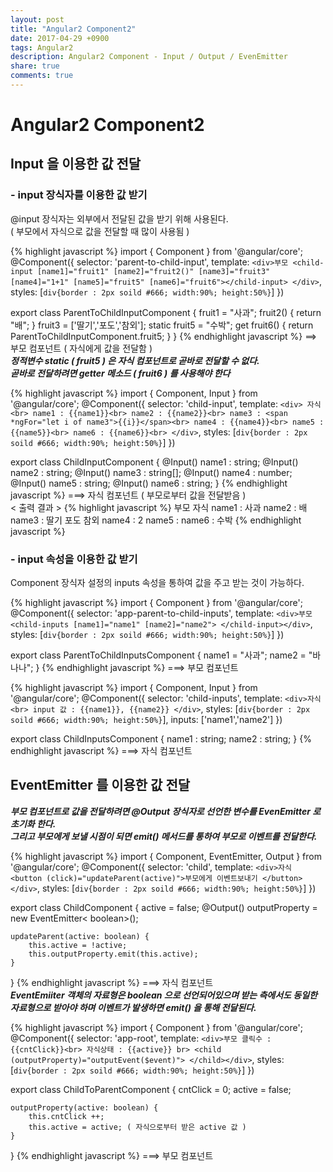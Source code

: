 ```yaml
---
layout: post
title: "Angular2 Component2"
date: 2017-04-29 +0900
tags: Angular2
description: Angular2 Component - Input / Output / EvenEmitter
share: true
comments: true
---
```


Angular2 Component2
=====

Input 을 이용한 값 전달
-----

### - input 장식자를 이용한 값 받기
@input 장식자는 외부에서 전달된 값을 받기 위해 사용된다.<br>( 부모에서 자식으로 값을 전달할 때 많이 사용됨 )

{% highlight javascript %}
import { Component } from '@angular/core';
@Component({
	selector: 'parent-to-child-input',
	template: `<div>부모
	<child-input [name1]="fruit1" [name2]="fruit2()" [name3]="fruit3"
	  [name4]="1+1" [name5]="fruit5" [name6]="fruit6"></child-input>
	</div>`,
	styles: [`div{border : 2px soild #666; width:90%; height:50%}`]
})

export class ParentToChildInputComponent {
	fruit1 = "사과";
	fruit2() {
		return "배";
	}
	fruit3 = ['딸기','포도','참외'];
	static fruit5 = "수박";
	get fruit6() {
		return ParentToChildInputComponent.fruit5;
	}
}
{% endhighlight javascript %}
==> 부모 컴포넌트 ( 자식에게 값을 전달함 )<br>
***정적변수 static ( fruit5 ) 은 자식 컴포넌트로 곧바로 전달할 수 없다.<br>
곧바로 전달하려면 getter 메소드 ( fruit6 ) 를 사용해야 한다***

{% highlight javascript %}
import { Component, Input } from '@angular/core';
@Component({
	selector: 'child-input',
	template: `<div>
	자식<br>
	name1 : {{name1}}<br>
	name2 : {{name2}}<br>
	name3 : <span *ngFor="let i of name3">{{i}}</span><br>
	name4 : {{name4}}<br>
	name5 : {{name5}}<br>
	name6 : {{name6}}<br>
	</div>`,
	styles: [`div{border : 2px soild #666; width:90%; height:50%}`]
})

export class ChildInputComponent {
	@Input() name1 : string;
	@Input() name2 : string;
	@Input() name3 : string[];
	@Input() name4 : number;
	@Input() name5 : string;
	@Input() name6 : string;
}
{% endhighlight javascript %}
===> 자식 컴포넌트 ( 부모로부터 값을 전달받음 )<br>
< 출력 결과 >
{% highlight javascript %}
부모
자식
name1 : 사과
name2 : 배
name3 : 딸기 포도 참외
name4 : 2
name5 :
name6 : 수박
{% endhighlight javascript %}
<br>

### - input 속성을 이용한 값 받기
Component 장식자 설정의 inputs 속성을 통하여 값을 주고 받는 것이 가능하다.

{% highlight javascript %}
import { Component } from '@angular/core';
@Component({
	selector: 'app-parent-to-child-inputs',
	template: `<div>부모
	<child-inputs [name1]="name1" [name2]="name2">
	</child-input></div>`,
	styles: [`div{border : 2px soild #666; width:90%; height:50%}`]
})

export class ParentToChildInputsComponent {
	name1 = "사과";
	name2 = "바나나";
}
{% endhighlight javascript %}
===> 부모 컴포넌트

{% highlight javascript %}
import { Component, Input } from '@angular/core';
@Component({
	selector: 'child-inputs',
	template: `<div>자식<br>
	input 값 : {{name1}}, {{name2}} </div>`,
	styles: [`div{border : 2px soild #666; width:90%; height:50%}`],
	inputs: ['name1','name2']
})

export class ChildInputsComponent {
	name1 : string;
	name2 : string;
}
{% endhighlight javascript %}
===> 자식 컴포넌트
<br>

EventEmitter 를 이용한 값 전달
-----
***부모 컴포넌트로 값을 전달하려면 @Output 장식자로 선언한 변수를 EvenEmitter 로 초기화 한다.<br>
그리고 부모에게 보낼 시점이 되면 emit() 메서드를 통하여 부모로 이벤트를 전달한다.***

{% highlight javascript %}
import { Component, EventEmitter, Output } from '@angular/core';
@Component({
	selector: 'child',
	template: `<div>자식
	<button (click)="updateParent(active)">부모에게 이벤트보내기
	</button></div>`,
	styles: [`div{border : 2px soild #666; width:90%; height:50%}`]
})

export class ChildComponent {
	active = false;
	@Output() outputProperty = new EventEmitter< boolean>();
	
	updateParent(active: boolean) {
		this.active = !active;
		this.outputProperty.emit(this.active);
	}
}
{% endhighlight javascript %}
===> 자식 컴포넌트<br>
***EventEmiiter 객체의 자료형은 boolean 으로 선언되어있으며 받는 측에서도 동일한 자료형으로 받아야 하며 이벤트가 발생하면 emit() 을 통해 전달된다.***

{% highlight javascript %}
import { Component } from '@angular/core';
@Component({
	selector: 'app-root',
	template: `<div>부모
				클릭수 : {{cntClick}}<br>
				자식상태 : {{active}} br>
				<child (outputProperty)="outputEvent($event)">
				</child></div>`,
	styles: [`div{border : 2px soild #666; width:90%; height:50%}`]
})

export class ChildToParentComponent {
	cntClick = 0;
	active = false;
	
	outputProperty(active: boolean) {
		this.cntClick ++;
		this.active = active; ( 자식으로부터 받은 active 값 )
	}
}
{% endhighlight javascript %}
===> 부모 컴포넌트
